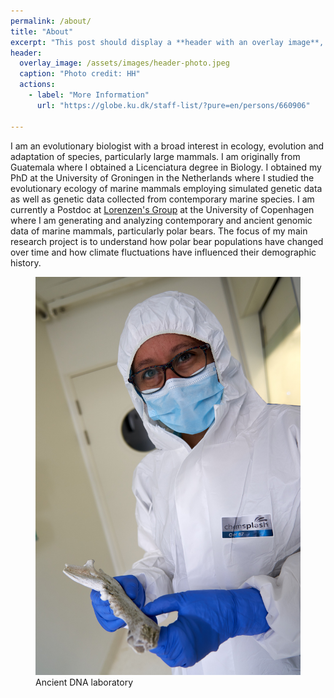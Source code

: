 ```yaml
---
permalink: /about/
title: "About"
excerpt: "This post should display a **header with an overlay image**, if the theme supports it."
header:
  overlay_image: /assets/images/header-photo.jpeg
  caption: "Photo credit: HH"
  actions:
    - label: "More Information"
      url: "https://globe.ku.dk/staff-list/?pure=en/persons/660906"

---
```


I am an evolutionary biologist with a broad interest in ecology, evolution and adaptation of species, particularly large mammals. I am originally from Guatemala where I obtained a Licenciatura degree in Biology. I obtained my PhD at the University of Groningen in the Netherlands where I studied the evolutionary ecology of marine mammals employing simulated genetic data as well as genetic data collected from contemporary marine species.
I am currently a Postdoc at [Lorenzen's Group](https://globe.ku.dk/research/evogenomics/lorenzen-group/) at the University of Copenhagen where I am generating and analyzing contemporary and ancient genomic data of marine mammals, particularly polar bears.
The focus of my main research project is to understand how polar bear populations have changed over time and how climate fluctuations have influenced their demographic history. 


<figure class="full">
    <img src="/assets/images/andrea_lab0476.jpg"
         alt="AncientLab">
    <figcaption>Ancient DNA laboratory</figcaption>
</figure>

